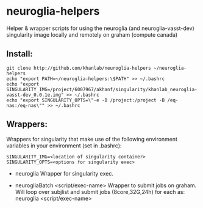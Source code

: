 # neuroglia-helpers

Helper & wrapper scripts for using the neuroglia (and neuroglia-vasst-dev) singularity image locally and remotely on graham (compute canada)


## Install:
```
git clone http://github.com/khanlab/neuroglia-helpers ~/neuroglia-helpers
echo "export PATH=~/neuroglia-helpers:\$PATH" >> ~/.bashrc
echo "export SINGULARITY_IMG=/project/6007967/akhanf/singularity/khanlab_neuroglia-vasst-dev_0.0.1e.img" >> ~/.bashrc
echo "export SINGULARITY_OPTS=\"-e -B /project:/project -B /eq-nas:/eq-nas\"" >> ~/.bashrc
```

## Wrappers:

Wrappers for singularity that make use of the following environment variables in your environment (set in .bashrc):
```
SINGULARITY_IMG=<location of singularity container>
SINGULARITY_OPTS=<options for singularity exec>
```



* neuroglia <command to run>
Wrapper for singularity exec. 

* neurogliaBatch <script/exec-name> <subjlist> <opt args>
Wrapper to submit jobs on graham. Will loop over subjlist and submit jobs (8core,32G,24h) for each as:
neuroglia <script/exec-name> <opt args> <subj i>


